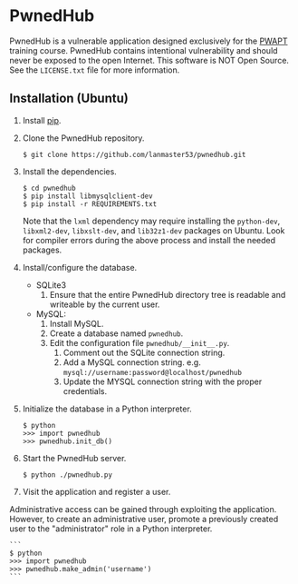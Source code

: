 # PwnedHub

PwnedHub is a vulnerable application designed exclusively for the [PWAPT](http://www.lanmaster53.com/training/) training course. PwnedHub contains intentional vulnerability and should never be exposed to the open Internet. This software is NOT Open Source. See the `LICENSE.txt` file for more information.

## Installation (Ubuntu)

1. Install [pip](https://pip.pypa.io/en/stable/installing/).
2. Clone the PwnedHub repository.

    ```
    $ git clone https://github.com/lanmaster53/pwnedhub.git
    ```

3. Install the dependencies.

    ```
    $ cd pwnedhub
    $ pip install libmysqlclient-dev
    $ pip install -r REQUIREMENTS.txt
    ```

    Note that the `lxml` dependency may require installing the `python-dev`, `libxml2-dev`, `libxslt-dev`, and `lib32z1-dev` packages on Ubuntu. Look
     for compiler errors during the above process and install the needed packages.

4. Install/configure the database.
    * SQLite3
        1. Ensure that the entire PwnedHub directory tree is readable and writeable by the current user.
    * MySQL:
        1. Install MySQL.
        2. Create a database named `pwnedhub`.
        3. Edit the configuration file `pwnedhub/__init__.py`.
            1. Comment out the SQLite connection string.
            2. Add a MySQL connection string. e.g. `mysql://username:password@localhost/pwnedhub`
            3. Update the MYSQL connection string with the proper credentials.
6. Initialize the database in a Python interpreter.

    ```
    $ python
    >>> import pwnedhub
    >>> pwnedhub.init_db()
    ```

7. Start the PwnedHub server.

    ```
    $ python ./pwnedhub.py
    ```

8. Visit the application and register a user.

Administrative access can be gained through exploiting the application. However, to create an administrative user, promote a previously created user to the "administrator" role in a Python interpreter.

    ```
    $ python
    >>> import pwnedhub
    >>> pwnedhub.make_admin('username')
    ```
